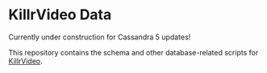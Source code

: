 # KillrVideo Data

Currently under construction for Cassandra 5 updates! 

This repository contains the schema and other database-related scripts for [KillrVideo][killrvideo].

[killrvideo]: https://killrvideo.github.io/
